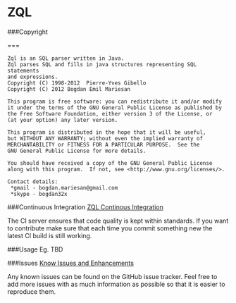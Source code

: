 ZQL
===

###Copyright

===

    Zql is an SQL parser written in Java.
    Zql parses SQL and fills in java structures representing SQL statements
    and expressions.
    Copyright (C) 1998-2012  Pierre-Yves Gibello
    Copyright (C) 2012 Bogdan Emil Mariesan

    This program is free software: you can redistribute it and/or modify
    it under the terms of the GNU General Public License as published by
    the Free Software Foundation, either version 3 of the License, or
    (at your option) any later version.

    This program is distributed in the hope that it will be useful,
    but WITHOUT ANY WARRANTY; without even the implied warranty of
    MERCHANTABILITY or FITNESS FOR A PARTICULAR PURPOSE.  See the
    GNU General Public License for more details.

    You should have received a copy of the GNU General Public License
    along with this program.  If not, see <http://www.gnu.org/licenses/>.

    Contact details:
     *gmail - bogdan.mariesan@gmail.com
     *skype - bogdan32x

###Continuous Integration
[ZQL Continous Integration](https://travis-ci.org/bogdan32x/ZQL/builds)

The CI server ensures that code quality is kept within standards. If you want to contribute make sure that each time you commit something new the latest CI build is still working.

###Usage Eg.
TBD

###Issues
[Know Issues and Enhancements](https://github.com/bogdan32x/ZQL/issues)

Any known issues can be found on the GitHub issue tracker. Feel free to add more issues with as much information as possible so that it is easier to reproduce them.
